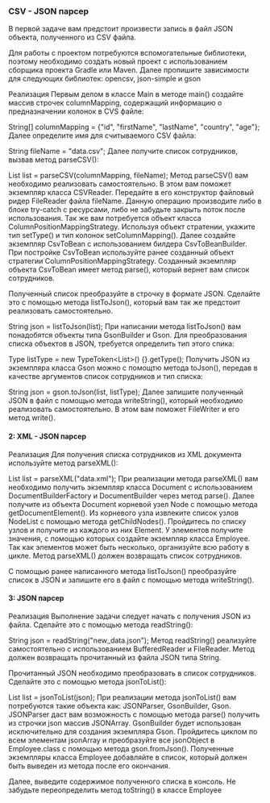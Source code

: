 ### CSV - JSON парсер

В первой задаче вам предстоит произвести запись в файл JSON объекта, полученного из CSV файла.

Для работы с проектом потребуются вспомогательные 
библиотеки, поэтому необходимо создать новый проект с использованием сборщика проекта Gradle или Maven.
 Далее пропишите зависимости для следующих 
 библиотек: opencsv, json-simple и gson

Реализация
Первым делом в классе Main в методе main() создайте массив строчек columnMapping, содержащий информацию о предназначении колонок в CVS файле:

String[] columnMapping = {"id", "firstName", "lastName", "country", "age"};
Далее определите имя для считываемого CSV файла:

String fileName = "data.csv";
Далее получите список сотрудников, вызвав метод parseCSV():

List<Employee> list = parseCSV(columnMapping, fileName);
Метод parseCSV() вам необходимо реализовать самостоятельно. В этом вам поможет экземпляр класса CSVReader. Передайте в его конструктор файловый ридер FileReader файла fileName. Данную операцию производите либо в блоке try-catch с ресурсами, либо не забудьте закрыть поток после использования. Так же вам потребуется объект класса ColumnPositionMappingStrategy. Используя объект стратении, укажите тип setType() и тип колонок setColumnMapping(). Далее создайте экземпляр CsvToBean с использованием билдера CsvToBeanBuilder. При постройке CsvToBean используйте ранее созданный объект стратегии ColumnPositionMappingStrategy. Созданный экземпляр объекта CsvToBean имеет метод parse(), который вернет вам список сотрудников.

Полученный список преобразуйте в строчку в формате JSON. Сделайте это с помощью метода listToJson(), который вам так же предстоит реализовать самостоятельно.

String json = listToJson(list);
При написании метода listToJson() вам понадобятся объекты типа GsonBuilder и Gson. Для преобразования списка объектов в JSON, требуется определить тип этого спика:

Type listType = new TypeToken<List<T>>() {}.getType();
Получить JSON из экземпляра класса Gson можно с помощтю метода toJson(), передав в качестве аргументов список сотрудников и тип списка:

String json = gson.toJson(list, listType);
Далее запишите полученный JSON в файл с помощью метода writeString(), который необходимо реализовать самостоятельно. В этом вам поможет FileWriter и его метод write().


#### 2: XML - JSON парсер

Реализация
Для получения списка сотрудников из XML документа используйте метод parseXML():

List<Employee> list = parseXML("data.xml");
При реализации метода parseXML() вам необходимо получить экземпляр класса Document с использованием DocumentBuilderFactory и DocumentBuilder через метод parse(). Далее получите из объекта Document корневой узел Node с помощью метода getDocumentElement(). Из корневого узла извлеките список узлов NodeList с помощью метода getChildNodes(). Пройдитесь по списку узлов и получите из каждого из них Element. У элементов получите значения, с помощью которых создайте экземпляр класса Employee. Так как элементов может быть несколько, организуйте всю работу в цикле. Метод parseXML() должен возвращать список сотрудников.

С помощью ранее написанного метода listToJson() преобразуйте список в JSON и запишите его в файл c помощью метода writeString().

#### 3: JSON парсер

Реализация
Выполнение задачи следует начать с получения JSON из файла. Сделайте это с помощью метода readString():

String json = readString("new_data.json");
Метод readString() реализуйте самостоятельно с использованием BufferedReader и FileReader. Метод должен возвращать прочитанный из файла JSON типа String.

Прочитанный JSON необходимо преобразовать в список сотрудников. Сделайте это с помощью метода jsonToList():

List<Employee> list = jsonToList(json);
При реализации метода jsonToList() вам потребуются такие объекта как: JSONParser, GsonBuilder, Gson. JSONParser даст вам возможность с помощью метода parse() получить из строчки json массив JSONArray. GsonBuilder будет использован исключительно для создания экземпляра Gson. Пройдитесь циклом по всем элементам jsonArray и преобразуйте все jsonObject в Employee.class с помощью метода gson.fromJson(). Полученные экземпляры класса Employee добавляйте в список, который должен быть выведен из метода после его окончания.

Далее, выведите содержимое полученного списка в консоль. Не забудьте переопределить метод toString() в классе Employee